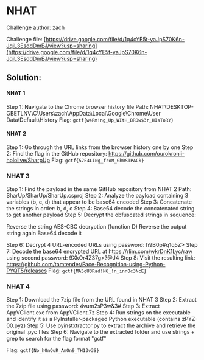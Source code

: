 # NHAT

Challenge author: zach 

Challenge file: [https://drive.google.com/file/d/1q4cYE5t-yaJpS70K6n-JqiL3EsddDmEJ/view?usp=sharing](https://drive.google.com/file/d/1q4cYE5t-yaJpS70K6n-JqiL3EsddDmEJ/view?usp=sharing) 

## Solution:

#### NHAT 1
Step 1: Navigate to the Chrome browser history file
Path: NHAT\DESKTOP-GBETLNV\C\Users\zach\AppData\Local\Google\Chrome\User Data\Default\History
Flag: `gctf{w4Rm!ng_Up_WItH_BROw$3r_HIsToRY}`

#### NHAT 2
Step 1: Go through the URL links from the browser history one by one
Step 2: Find the flag in the GitHub repository: https://github.com/ourokronii-hololive/SharpUp
Flag: `gctf{57E4LINg_froM_Gh0STPACk}`

### NHAT 3
Step 1: Find the payload in the same GitHub repository from NHAT 2
Path: SharUp/SharUp/SharUp.csproj
Step 2: Analyze the payload containing 3 variables (b, c, d) that appear to be base64 encoded
Step 3: Concatenate the strings in order: b, d, c
Step 4: Base64 decode the concatenated string to get another payload
Step 5: Decrypt the obfuscated strings in sequence:

Reverse the string
AES-CBC decryption (function D)
Reverse the output string again
Base64 decode it

Step 6: Decrypt 4 URL-encoded URLs using password: h9B0p#q1q5Z>
Step 7: Decode the base64 encrypted URL at https://rlim.com/wkrDnK1Lyc/raw using second password: 9XkOr4Z37g>?@J4
Step 8: Visit the resulting link: https://github.com/tamtender/Face-Recognition-using-Python-PYQT5/releases
Flag: `gctf{MA5qU3Rad!N6_!n_inn0c3NcE}`

### NHAT 4
Step 1: Download the 7zip file from the URL found in NHAT 3
Step 2: Extract the 7zip file using password: 4vum2sP3w&3#
Step 3: Extract AppVClient.exe from AppVClient.7z
Step 4: Run strings on the executable and identify it as a PyInstaller-packaged Python executable (contains zPYZ-00.pyz)
Step 5: Use pyinstxtractor.py to extract the archive and retrieve the original .pyc files
Step 6: Navigate to the extracted folder and use strings + grep to search for the flag format "gctf"

Flag: `gctf{No_h0nOuR_AmOn9_TH13v3S}` 


